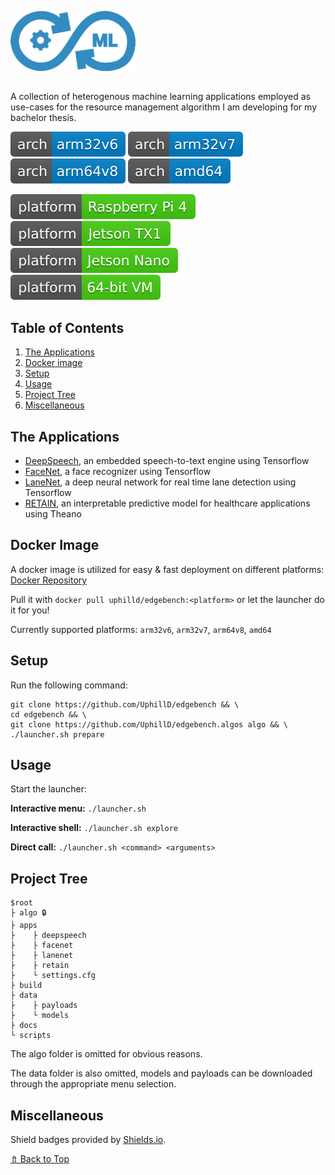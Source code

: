 ![edgebench logo](logo.png)

##

A collection of heterogenous machine learning applications employed as use-cases for the resource management algorithm I am developing for my bachelor thesis.

![arch: arm32v6](arch-arm32v6-blue.svg)
![arch: arm32v7](arch-arm32v7-blue.svg)
![arch: arm64v8](arch-arm64v8-blue.svg)
![arch: amd64](arch-amd64-blue.svg)

![platform: Raspberry Pi 4](platform-raspberrypi4-brightgreen.svg)
![platform: Jetson TX1](platform-jetsontx1-brightgreen.svg)
![platform: Jetson Nano](platform-jetsonnano-brightgreen.svg)
![platform: 64-bit VM](platform-64bitvm-brightgreen.svg)

## Table of Contents

1. [The Applications](#The-Applications)
2. [Docker image](#Docker-Image)
3. [Setup](#Setup)
4. [Usage](#Usage)
5. [Project Tree](#Project-Tree)
6. [Miscellaneous](#Miscellaneous)

## The Applications

* [DeepSpeech](https://github.com/mozilla/DeepSpeech), an embedded speech-to-text engine using Tensorflow
* [FaceNet](https://github.com/davidsandberg/facenet), a face recognizer using Tensorflow
* [LaneNet](https://github.com/MaybeShewill-CV/lanenet-lane-detection), a deep neural network for real time lane detection using Tensorflow
* [RETAIN](https://github.com/mp2893/retain), an interpretable predictive model for healthcare applications using Theano

## Docker Image

A docker image is utilized for easy & fast deployment on different platforms: [Docker Repository](https://hub.docker.com/repository/docker/uphilld/edgebench)

Pull it with `docker pull uphilld/edgebench:<platform>` or let the launcher do it for you!

Currently supported platforms: `arm32v6`, `arm32v7`, `arm64v8`, `amd64`

## Setup

Run the following command:

    git clone https://github.com/UphillD/edgebench && \
    cd edgebench && \
    git clone https://github.com/UphillD/edgebench.algos algo && \
    ./launcher.sh prepare
    
## Usage

Start the launcher:

__Interactive menu:__ `./launcher.sh`

__Interactive shell:__ `./launcher.sh explore`

__Direct call:__ `./launcher.sh <command> <arguments>`

## Project Tree

    $root
    ├ algo 🔒
    ├ apps
    ├    ├ deepspeech
    ├    ├ facenet
    ├    ├ lanenet
    ├    ├ retain
    ├    └ settings.cfg
    ├ build
    ├ data
    ├    ├ payloads
    ├    └ models
    ├ docs
    └ scripts

The algo folder is omitted for obvious reasons.

The data folder is also omitted, models and payloads can be downloaded through the appropriate menu selection.

## Miscellaneous

Shield badges provided by [Shields.io](https://shields.io/).

[⇯ Back to Top](#Table-of-Contents)
